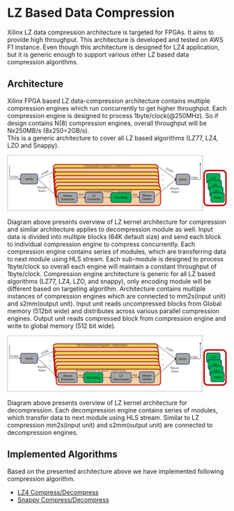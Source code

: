 # LZ Based Data Compression
Xilinx LZ data compression architecture is targeted for FPGAs.
It aims to provide high throughput. This architecture is developed and tested on AWS F1
instance. Even though this architecture is designed for LZ4 application, but it
is generic enough to support various other LZ based data compression algorithms.

## Architecture 

Xilinx FPGA based LZ data-compression architecture contains multiple
compression engines which run concurrently to get higher throughput.
Each compression engine is designed to process 1byte/clock(@250MHz). So if design
contains N(8) compression engines, overall throughput will be Nx250MB/s
(8x250=2GB/s).  
This is a generic architecture to cover all LZ based algorithms (LZ77, LZ4, LZO
and Snappy). 

![LZx compress select](./common/img/lzx_comp.png) <br />

Diagram above presents overview of LZ kernel architecture for compression and
similar architecture applies to decompression module as well. Input data is
divided into multiple blocks (64K default size) and send each block to individual
compression engine to compress concurrently. 
Each compression engine contains series of modules, which are transferring data to
next module using HLS stream. Each sub-module is designed to process 1byte/clock
so overall each engine will maintain a constant throughput of 1byte/clock.
Compression engine architecture is generic for all LZ based algorithms (LZ77, LZ4,
LZO, and snappy), only encoding module will be different based on targeting
algorithm.
Architecture contains multiple instances of compression engines which are
connected to mm2s(input unit) and s2mm(output unit). Input unit reads
uncompressed blocks from Global memory (512bit wide) and distributes across
various parallel compression engines. Output unit reads compressed block from
compression engine and write to global memory (512 bit wide). 

![LZx decompress select](./common/img/lzx_decomp.png) <br />

Diagram above presents overview of LZ kernel architecture for decompression.
Each decompression engine contains series of modules, which transfer
data to next module using HLS stream. Similar to LZ compression mm2s(input
unit) and s2mm(output unit) are connected to decompression engines.

## Implemented Algorithms

Based on the presented architecture above we have implemented following compression algorithm.

* [LZ4 Compress/Decompress](https://gitenterprise.xilinx.com/FaaSApps/xf_compression/tree/master/L2/demo/lz4)
* [Snappy Compress/Decompress](https://gitenterprise.xilinx.com/FaaSApps/xf_compression/tree/master/L2/demo/snappy)
